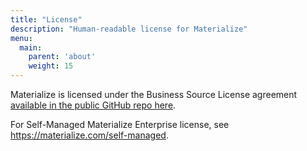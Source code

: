 ```yaml
---
title: "License"
description: "Human-readable license for Materialize"
menu:
  main:
    parent: 'about'
    weight: 15
---
```


Materialize is licensed under the Business Source License agreement [available
in the public GitHub repo here](https://github.com/MaterializeInc/materialize/blob/main/LICENSE).

For Self-Managed Materialize Enterprise license, see
https://materialize.com/self-managed.
